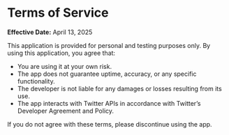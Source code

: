 # Terms of Service  
**Effective Date:** April 13, 2025  

This application is provided for personal and testing purposes only. By using this application, you agree that:

- You are using it at your own risk.  
- The app does not guarantee uptime, accuracy, or any specific functionality.  
- The developer is not liable for any damages or losses resulting from its use.  
- The app interacts with Twitter APIs in accordance with Twitter’s Developer Agreement and Policy.  

If you do not agree with these terms, please discontinue using the app.
